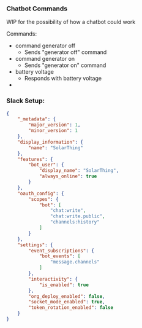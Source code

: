 ### Chatbot Commands
WIP for the possibility of how a chatbot could work

Commands:
* command generator off
  * Sends "generator off" command
* command generator on  
  * Sends "generator on" command
* battery voltage
  * Responds with battery voltage
* 


### Slack Setup:
```json
{
    "_metadata": {
        "major_version": 1,
        "minor_version": 1
    },
    "display_information": {
        "name": "SolarThing"
    },
    "features": {
        "bot_user": {
            "display_name": "SolarThing",
            "always_online": true
        }
    },
    "oauth_config": {
        "scopes": {
            "bot": [
                "chat:write",
                "chat:write.public",
                "channels:history"
            ]
        }
    },
    "settings": {
        "event_subscriptions": {
            "bot_events": [
                "message.channels"
            ]
        },
        "interactivity": {
            "is_enabled": true
        },
        "org_deploy_enabled": false,
        "socket_mode_enabled": true,
        "token_rotation_enabled": false
    }
}
```

